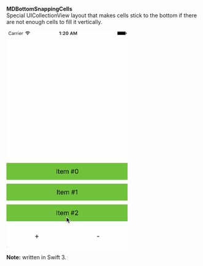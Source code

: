 **MDBottomSnappingCells**<br/>
Special UICollectionView layout that makes cells stick to the bottom if there are not enough cells to fill it vertically.

![Example](bottomsnappingcells.gif)

**Note:** written in Swift 3.
